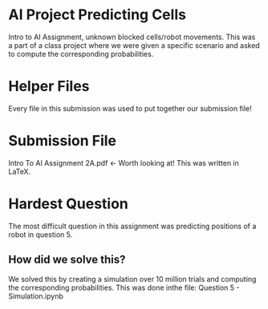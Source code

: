 # AI Project Predicting Cells
Intro to AI Assignment, unknown blocked cells/robot movements. This was a part of a class project where we were given a specific scenario and asked to compute the corresponding probabilities.

# Helper Files
Every file in this submission was used to put together our submission file!

# Submission File
Intro To AI Assignment 2A.pdf <- Worth looking at! This was written in LaTeX.

# Hardest Question
The most difficult question in this assignment was predicting positions of a robot in question 5.

## How did we solve this?
We solved this by creating a simulation over 10 million trials and computing the corresponding probabilities. This was done inthe file: Question 5 - Simulation.ipynb 
